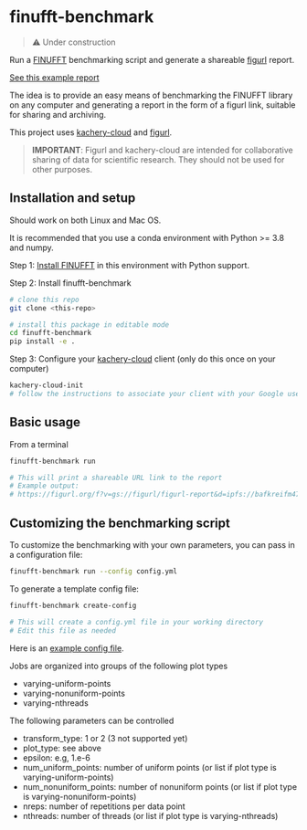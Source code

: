 # finufft-benchmark

> :warning: Under construction

Run a [FINUFFT](https://finufft.readthedocs.io/en/latest/) benchmarking script and generate a shareable [figurl](https://github.com/scratchrealm/figurl2) report.

[See this example report](https://figurl.org/f?v=gs://figurl/figurl-report&d=ipfs://bafkreifm475gnvhw3uv4hhdkojr7rupfysnkdvdntcuaowmgsztnx3h5ze&label=FINUFFT%20benchmark)

The idea is to provide an easy means of benchmarking the FINUFFT library on any computer and generating a report in the form of a figurl link, suitable for sharing and archiving.

This project uses [kachery-cloud](https://github.com/scratchrealm/kachery-cloud) and [figurl](https://github.com/scratchrealm/figurl2).

> **IMPORTANT**: Figurl and kachery-cloud are intended for collaborative sharing of data for scientific research. They should not be used for other purposes.

## Installation and setup

Should work on both Linux and Mac OS.

It is recommended that you use a conda environment with Python >= 3.8 and numpy.

Step 1: [Install FINUFFT](https://finufft.readthedocs.io/en/latest/install.html) in this environment with Python support.

Step 2: Install finufft-benchmark

```bash
# clone this repo
git clone <this-repo>

# install this package in editable mode
cd finufft-benchmark
pip install -e .
```

Step 3: Configure your [kachery-cloud](https://github.com/scratchrealm/kachery-cloud) client (only do this once on your computer)

```bash
kachery-cloud-init
# follow the instructions to associate your client with your Google user name on kachery-cloud
```

## Basic usage

From a terminal

```bash
finufft-benchmark run

# This will print a shareable URL link to the report
# Example output:
# https://figurl.org/f?v=gs://figurl/figurl-report&d=ipfs://bafkreifm475gnvhw3uv4hhdkojr7rupfysnkdvdntcuaowmgsztnx3h5ze&label=FINUFFT%20benchmark
```

## Customizing the benchmarking script

To customize the benchmarking with your own parameters, you can pass in a configuration file:

```bash
finufft-benchmark run --config config.yml
```

To generate a template config file:
```bash
finufft-benchmark create-config

# This will create a config.yml file in your working directory
# Edit this file as needed
```

Here is an [example config file](./finufft_benchmark/default_config.yml).

Jobs are organized into groups of the following plot types
* varying-uniform-points
* varying-nonuniform-points
* varying-nthreads

The following parameters can be controlled
* transform_type: 1 or 2 (3 not supported yet)
* plot_type: see above
* epsilon: e.g, 1.e-6
* num_uniform_points: number of uniform points (or list if plot type is varying-uniform-points)
* num_nonuniform_points: number of nonuniform points (or list if plot type is varying-nonuniform-points)
* nreps: number of repetitions per data point
* nthreads: number of threads (or list if plot type is varying-nthreads)